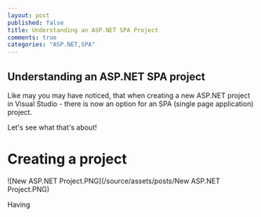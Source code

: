 ```yaml
---
layout: post
published: false
title: Understanding an ASP.NET SPA Project
comments: true
categories: "ASP.NET,SPA"
---
```


## Understanding an ASP.NET SPA project

Like may you may have noticed, that when creating a new ASP.NET project in Visual Studio - there is now an option for an SPA (single page application) project.

Let's see what that's about!

# Creating a project

![New ASP.NET Project.PNG](/source/assets/posts/New ASP.NET Project.PNG)

Having

